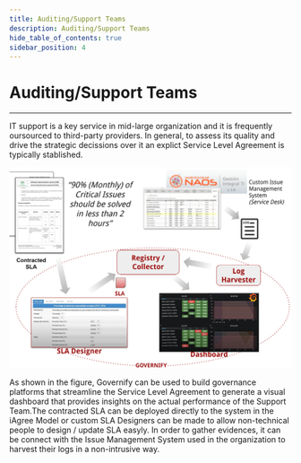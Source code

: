 ```yaml
---
title: Auditing/Support Teams
description: Auditing/Support Teams
hide_table_of_contents: true
sidebar_position: 4
---
```


# Auditing/Support Teams
---

IT support is a key service in mid-large organization and it is frequently oursourced to third-party providers. In general, to assess its quality and drive the strategic decissions over it an explict Service Level Agreement is typically stablished.

![Governify for Support teams Overview](/img/use-cases/gov-servicedesk-overview.png) 

As shown in the figure, Governify can be used to build governance platforms that streamline the Service Level Agreement to generate a visual dashboard that provides insights on the actual performance of the Support Team.The contracted SLA can be deployed directly to the system in the iAgree Model or custom SLA Designers can be made to allow non-technical people to design / update SLA easyly. In order to gather evidences, it can be connect with the Issue Management System used in the organization to harvest their logs in a non-intrusive way. 
